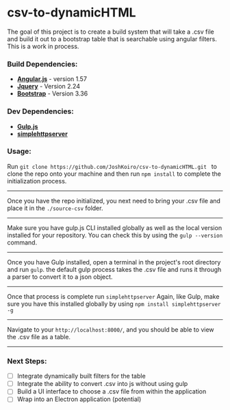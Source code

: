 # csv-to-dynamicHTML

The goal of this project is to create a build system that will take a .csv file and build it out to a bootstrap table that is searchable using angular filters. This is a work in process.

### Build Dependencies:

- **[Angular.js](https://angularjs.org/)** - version 1.57
- **[Jquery](https://jquery.com/)** - Version 2.24
- **[Bootstrap](http://getbootstrap.com/)** - Version 3.36

### Dev Dependencies:

- **[Gulp.js](http://gulpjs.com/)**
- **[simplehttpserver](https://www.npmjs.com/package/simplehttpserver)**

### Usage:

Run `git clone https://github.com/JoshKoiro/csv-to-dynamicHTML.git ` to clone the repo onto your machine and then run `npm install` to complete the initialization process.

---

Once you have the repo initialized, you next need to bring your .csv file and place it in the `./source-csv` folder.

- - -


Make sure you have gulp.js CLI installed globally as well as the local version installed for your repository. You can check this by using the `gulp --version` command.

- - -

Once you have Gulp installed, open a terminal in the project's root directory and run `gulp`. the default gulp process takes the .csv file and runs it through a parser to convert it to a json object.

- - -

Once that process is complete run `simplehttpserver` Again, like Gulp, make sure you have this installed globally by using `npm install simplehttpserver -g`

- - -


Navigate to your `http://localhost:8000/`, and you should be able to view the .csv file as a table.


- - -

### Next Steps:


- [ ] Integrate dynamically built filters for the table
- [ ] Integrate the ability to convert .csv into js without using gulp
- [ ] Build a UI interface to choose a .csv file from within the application
- [ ] Wrap into an Electron application (potential)
